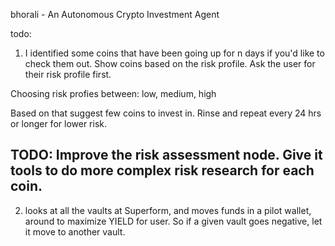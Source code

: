 bhorali - An Autonomous Crypto Investment Agent

todo:

 1.  I identified some coins that have been going up for n days if you'd like to check them out.
 Show coins based on the risk profile. Ask the user for their risk profile first.

 Choosing risk profies between: low, medium, high

Based on that suggest few coins to invest in.
Rinse and repeat every 24 hrs or longer for lower risk.

## TODO: Improve the risk assessment node. Give it tools to do more complex risk research for each coin.



2. looks at all the vaults at Superform, and moves funds in a pilot wallet, around to maximize YIELD for user. So if a given vault goes negative, let it move to another vault.

